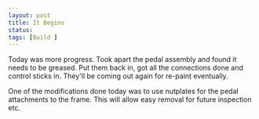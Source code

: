 ```yaml
---
layout: post
title: It Begins
status: 
tags: [Build ]
---
```

Today was more progress. Took apart the pedal assembly and found it needs to be greased. Put them back in, got all the connections done and control sticks in. They'll be coming out again for re-paint eventually. 

One of the modifications done today was to use nutplates for the pedal attachments to the frame. This will allow easy removal for future inspection etc.